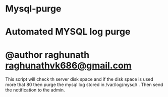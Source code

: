 # Mysql-purge
# Automated MYSQL log purge 
# @author raghunath <raghunathvk686@gmail.com>
This script will check th server disk space and if the disk space is used more that 80 then purge the mysql log stored in /var/log/mysql/ . Then send the notification to the admin.

